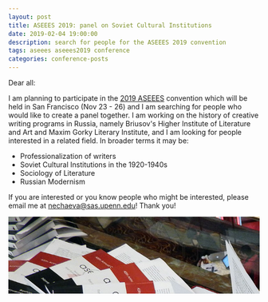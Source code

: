 ```yaml
---
layout: post
title: ASEEES 2019: panel on Soviet Cultural Institutions
date: 2019-02-04 19:00:00
description: search for people for the ASEEES 2019 convention
tags: aseees aseees2019 conference
categories: conference-posts
---
```


Dear all:

I am planning to participate in the [2019 ASEEES](https://www.aseees.org/convention/2019-convention-theme#:~:text=The%202019%20ASEEES%20Annual%20Convention,Tuesday%2C%20November%2026%2C%202019.&text=Belief%20may%20be%20a%20universal,preoccupying%20concern%20across%20human%20cultures.) convention which will be held in San Francisco (Nov 23 - 26) and I am searching for people who would like to create a panel together. I am working on the history of creative writing programs in Russia, namely Briusov's Higher Institute of Literature and Art and Maxim Gorky Literary Institute, and I am looking for people interested in a related field. In broader terms it may be:
- Professionalization of writers
- Soviet Cultural Institutions in the 1920-1940s
- Sociology of Literature
- Russian Modernism

If you are interested or you know people who might be interested, please email me at nechaeva@sas.upenn.edu! Thank you!

![ASEEES19_cover](/assets/img/conventionprogram_17.jpeg)
